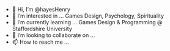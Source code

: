 - 👋 Hi, I’m @hayesHenry
- 👀 I’m interested in ... Games Design, Psychology, Spirituality 
- 🌱 I’m currently learning ... Games Design & Programming @ Staffordshire University
- 💞️ I’m looking to collaborate on ...
- 📫 How to reach me ...

<!---
hayesHenry/hayesHenry is a ✨ special ✨ repository because its `README.md` (this file) appears on your GitHub profile.
You can click the Preview link to take a look at your changes.
--->
